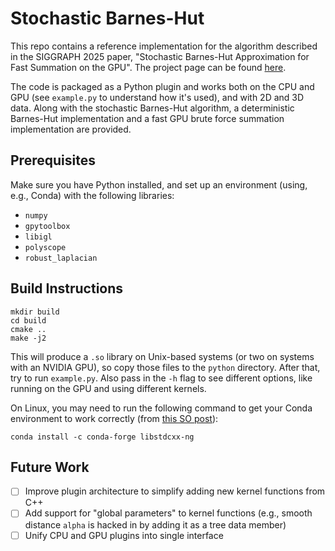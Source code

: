 # Stochastic Barnes-Hut

This repo contains a reference implementation for the algorithm described in the
SIGGRAPH 2025 paper, "Stochastic Barnes-Hut Approximation for Fast Summation on
the GPU". The project page can be found
[here](https://www.dgp.toronto.edu/projects/stochastic-barnes-hut/).

The code is packaged as a Python plugin and works both on the CPU and GPU (see
`example.py` to understand how it's used), and with 2D and 3D data. Along with
the stochastic Barnes-Hut algorithm, a deterministic Barnes-Hut implementation
and a fast GPU brute force summation implementation are provided.

## Prerequisites
Make sure you have Python installed, and set up an environment (using, e.g.,
Conda) with the following libraries:
- `numpy`
- `gpytoolbox`
- `libigl`
- `polyscope`
- `robust_laplacian`

## Build Instructions
```
mkdir build
cd build
cmake ..
make -j2
```

This will produce a `.so` library on Unix-based systems (or two on systems with
an NVIDIA GPU), so copy those files to the `python` directory. After that, try
to run `example.py`. Also pass in the `-h` flag to see different options, like
running on the GPU and using different kernels.

On Linux, you may need to run the following command to get your Conda
environment to work correctly (from [this SO
post](https://stackoverflow.com/a/79286982)):
```
conda install -c conda-forge libstdcxx-ng
```

## Future Work
- [ ] Improve plugin architecture to simplify adding new kernel functions from
    C++ 
- [ ] Add support for "global parameters" to kernel functions (e.g., smooth
    distance `alpha` is hacked in by adding it as a tree data member)
- [ ] Unify CPU and GPU plugins into single interface
